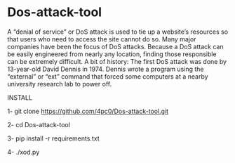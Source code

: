 # Dos-attack-tool
  A “denial of service” or DoS attack is used to tie up a website’s resources so that users who need to access the site cannot do so. Many major companies have been the focus of DoS attacks. Because a DoS attack can be easily engineered from nearly any location, finding those responsible can be extremely difficult.  A bit of history: The first DoS attack was done by 13-year-old David Dennis in 1974. Dennis wrote a program using the “external” or “ext” command that forced some computers at a nearby university research lab to power off.


INSTALL

1- git clone https://github.com/4pc0/Dos-attack-tool.git


2- cd Dos-attack-tool


3- pip install -r requirements.txt


4- ./xod.py
